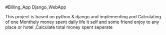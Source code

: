 #Billing_App
Django_WebApp

This project is based on python & django and implementing and Calculating of one Monthely money spent daily life it self and
some friend enjoy to any place or hotel ,Calculate total money spent seperate
